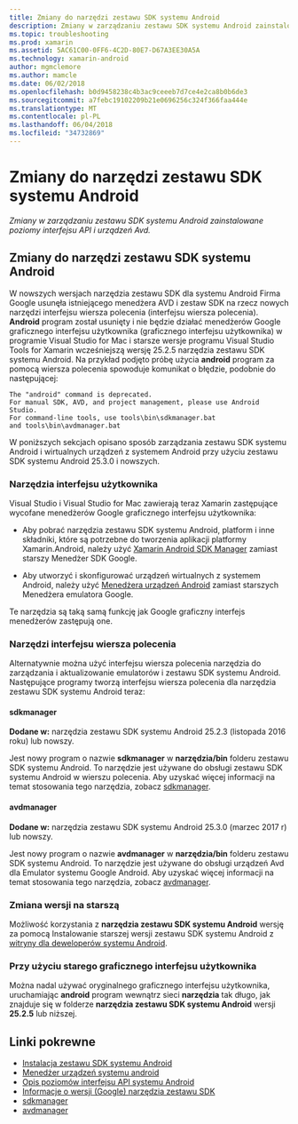 ```yaml
---
title: Zmiany do narzędzi zestawu SDK systemu Android
description: Zmiany w zarządzaniu zestawu SDK systemu Android zainstalowane poziomy interfejsu API i urządzeń Avd.
ms.topic: troubleshooting
ms.prod: xamarin
ms.assetid: 5AC61C00-0FF6-4C2D-80E7-D67A3EE30A5A
ms.technology: xamarin-android
author: mgmclemore
ms.author: mamcle
ms.date: 06/02/2018
ms.openlocfilehash: b0d9458238c4b3ac9ceeeb7d7ce4e2ca8b0b6de3
ms.sourcegitcommit: a7febc19102209b21e0696256c324f366faa444e
ms.translationtype: MT
ms.contentlocale: pl-PL
ms.lasthandoff: 06/04/2018
ms.locfileid: "34732869"
---
```

# <a name="changes-to-the-android-sdk-tooling"></a>Zmiany do narzędzi zestawu SDK systemu Android

_Zmiany w zarządzaniu zestawu SDK systemu Android zainstalowane poziomy interfejsu API i urządzeń Avd._

## <a name="changes-to-android-sdk-tooling"></a>Zmiany do narzędzi zestawu SDK systemu Android

W nowszych wersjach narzędzia zestawu SDK dla systemu Android Firma Google usunęła istniejącego menedżera AVD i zestaw SDK na rzecz nowych narzędzi interfejsu wiersza polecenia (interfejsu wiersza polecenia). **Android** program został usunięty i nie będzie działać menedżerów Google graficznego interfejsu użytkownika (graficznego interfejsu użytkownika) w programie Visual Studio for Mac i starsze wersje programu Visual Studio Tools for Xamarin wcześniejszą wersję 25.2.5 narzędzia zestawu SDK systemu Android. Na przykład podjęto próbę użycia **android** program za pomocą wiersza polecenia spowoduje komunikat o błędzie, podobnie do następującej:

```shell
The "android" command is deprecated.
For manual SDK, AVD, and project management, please use Android Studio.
For command-line tools, use tools\bin\sdkmanager.bat
and tools\bin\avdmanager.bat
```

W poniższych sekcjach opisano sposób zarządzania zestawu SDK systemu Android i wirtualnych urządzeń z systemem Android przy użyciu zestawu SDK systemu Android 25.3.0 i nowszych.

### <a name="ui-tools"></a>Narzędzia interfejsu użytkownika

Visual Studio i Visual Studio for Mac zawierają teraz Xamarin zastępujące wycofane menedżerów Google graficznego interfejsu użytkownika:

-   Aby pobrać narzędzia zestawu SDK systemu Android, platform i inne składniki, które są potrzebne do tworzenia aplikacji platformy Xamarin.Android, należy użyć [Xamarin Android SDK Manager](~/android/get-started/installation/android-sdk.md) zamiast starszy Menedżer SDK Google.

-   Aby utworzyć i skonfigurować urządzeń wirtualnych z systemem Android, należy użyć [Menedżera urządzeń Android](~/android/get-started/installation/android-emulator/device-manager.md) zamiast starszych Menedżera emulatora Google.

Te narzędzia są taką samą funkcję jak Google graficzny interfejs menedżerów zastępują one.

### <a name="cli-tools"></a>Narzędzi interfejsu wiersza polecenia

Alternatywnie można użyć interfejsu wiersza polecenia narzędzia do zarządzania i aktualizowanie emulatorów i zestawu SDK systemu Android. Następujące programy tworzą interfejsu wiersza polecenia dla narzędzia zestawu SDK systemu Android teraz:

#### <a name="sdkmanager"></a>sdkmanager

**Dodane w:** narzędzia zestawu SDK systemu Android 25.2.3 (listopada 2016 roku) lub nowszy.

Jest nowy program o nazwie **sdkmanager** w **narzędzia/bin** folderu zestawu SDK systemu Android. To narzędzie jest używane do obsługi zestawu SDK systemu Android w wierszu polecenia. Aby uzyskać więcej informacji na temat stosowania tego narzędzia, zobacz [sdkmanager](https://developer.android.com/studio/command-line/sdkmanager.html).

#### <a name="avdmanager"></a>avdmanager

**Dodane w:** narzędzia zestawu SDK systemu Android 25.3.0 (marzec 2017 r) lub nowszy.

Jest nowy program o nazwie **avdmanager** w **narzędzia/bin** folderu zestawu SDK systemu Android. To narzędzie jest używane do obsługi urządzeń Avd dla Emulator systemu Google Android. Aby uzyskać więcej informacji na temat stosowania tego narzędzia, zobacz [avdmanager](https://developer.android.com/studio/command-line/avdmanager.html).

### <a name="downgrading"></a>Zmiana wersji na starszą

Możliwość korzystania z **narzędzia zestawu SDK systemu Android** wersję za pomocą Instalowanie starszej wersji zestawu SDK systemu Android z [witryny dla deweloperów systemu Android](https://developer.android.com/studio/index.html).

### <a name="using-the-old-gui"></a>Przy użyciu starego graficznego interfejsu użytkownika

Można nadal używać oryginalnego graficznego interfejsu użytkownika, uruchamiając **android** program wewnątrz sieci **narzędzia** tak długo, jak znajduje się w folderze **narzędzia zestawu SDK systemu Android** wersji **25.2.5**  lub niższej.


## <a name="related-links"></a>Linki pokrewne

- [Instalacja zestawu SDK systemu Android](~/android/get-started/installation/android-sdk.md)
- [Menedżer urządzeń systemu android](~/android/get-started/installation/android-emulator/device-manager.md)
- [Opis poziomów interfejsu API systemu Android](~/android/app-fundamentals/android-api-levels.md)
- [Informacje o wersji (Google) narzędzia zestawu SDK](https://developer.android.com/studio/releases/sdk-tools.html)
- [sdkmanager](https://developer.android.com/studio/command-line/sdkmanager.html)
- [avdmanager](https://developer.android.com/studio/command-line/avdmanager.html)

